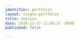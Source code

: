 ```yaml
---
identifier: portfolio
layout: single-portfolio
title: Jessica
date: 2018-12-17 11:58:37 -0500
published: false

---
```


